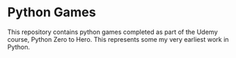 # Python Games
This repository contains python games completed as part of the Udemy course, Python Zero to Hero. This represents some my very earliest work in Python.
